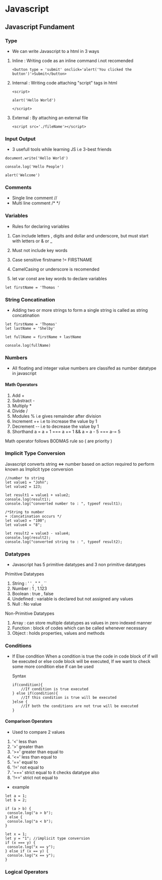 # Javascript

## Javascript Fundament

### Type

- We can write Javascript to a html in 3 ways

1. Inline : Writing code as an inline command
   i.not recomended

   ```
   <button type = 'submit' onclick='alert('You clicked the button')'>Submit</button>
   ```

2. Internal : Writing code attaching "script" tags in html

   ```
   <script>

   alert('Hello World')

   </script>
   ```

3. External : By attaching an external file
   ```
   <script src='./fileName'></script>
   ```

### Input Output

- 3 usefull tools while learning JS
  i.e 3-best friends

```
document.write('Hello World')

console.log('Hello People')

alert('Welcome')

```

### Comments

- Single line comment //
- Multi line comment /\* \*/

### Variables

- Rules for declaring variables

1. Can include letters , digits and dollar and underscore, but must start with letters or & or \_

2. Must not include key words

3. Case sensitive firstname != FIRSTNAME

4. CamelCasing or underscore is recomended

5. let var const are key words to declare variables

```
let firstName = 'Thomas '

```

### String Concatination

- Adding two or more strings to form a single string is called as string concatination

```
let firstName = 'Thomas'
let lastName = 'Shelby'

let fullName = firstName + lastName

console.log(fullName)
```

### Numbers

- All floating and integer value numbers are classifed as number datatype in javascript

#### Math Operators

1. Add +
2. Substract -
3. Multiply \*
4. Divide /
5. Modules % i.e gives remainder after division
6. Increment ++ i.e to increase the value by 1
7. Decrement -- i.e to decrease the value by 1
8. Shorthand a = a + 1 === a += 1 &&
   a = a - 5 === a-= 5

Math operator follows BODMAS rule so ( are priority )

### Implicit Type Conversion

Javascript converts string <=> number based on action required to perform known as Implicit type conversion

```
//number to string
let value1 = "John";
let value2 = 123;

let result1 = value1 + value2;
console.log(result1);
console.log("converted number to : ", typeof result1);

/*String to number
+ :Concatination occurs */
let value3 = "100";
let value4 = "8";

let result2 = value3 - value4;
console.log(result2);
console.log("converted string to : ", typeof result2);

```

### Datatypes

- Javascript has 5 primitive datatypes and 3 non primitive datatypes

Primitive Datatypes

1. String : ' ' , " " , ``
2. Number : 1 , 1.123
3. Boolean : true , false
4. Undefined : variable is declared but not assigned any values
5. Null : No value

Non-Primitive Datatypes

1. Array : can store multiple datatypes as values in zero indexed manner
2. Function : block of codes which can be called whenever necessary
3. Object : holds properties, values and methods

### Conditions

- If Else condition
  When a condition is true the code in code block of if will be executed or
  else code block will be executed, If we want to check some more condition
  else if can be used

  Syntax

  ```
  if(condition){
      //If condition is true executed
  } else if(condition){
      //If this condition is true will be executed
  }else {
      //If both the conditions are not true will be executed
  }
  ```

#### Comparison Operators

- Used to compare 2 values

1. '<' less than
2. '>' greater than
3. '>=' greater than equal to
4. '<=' less than equal to
5. '==' equal to
6. '!=' not equal to
7. '===' strict equal to it checks datatype also
8. '!==' strict not equal to

- example

```
let a = 1;
let b = 2;

if (a > b) {
 console.log("a > b");
} else {
 console.log("a < b");
}

let x = 1;
let y = "1"; //implicit type conversion
if (x === y) {
 console.log("x == y");
} else if (x == y) {
 console.log("x == y");
}
```

### Logical Operators
